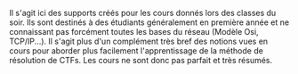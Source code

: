Il s'agit ici des supports créés pour les cours donnés lors des classes du soir. Ils sont destinés à des étudiants généralement en première année et ne connaissant pas forcément toutes les bases du réseau (Modèle Osi, TCP/IP...). Il s'agit plus d'un complément très bref des notions vues en cours pour aborder plus facilement l'apprentissage de la méthode de résolution de CTFs. Les cours ne sont donc pas parfait et très résumés.
